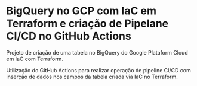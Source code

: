 # BigQuery no GCP com IaC em Terraform e criação de Pipelane CI/CD no GitHub Actions

Projeto de criação de uma tabela no BigQuery do Google Plataform Cloud em IaC com Terraform.

Utilização do GitHub Actions para realizar operação de pipeline CI/CD com inserção de dados nos campos da tabela criada via IaC no Terraform.